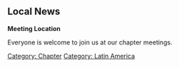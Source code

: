## Local News

**Meeting Location**

Everyone is welcome to join us at our chapter meetings.

[Category: Chapter](Category:_Chapter "wikilink") [Category: Latin
America](Category:_Latin_America "wikilink")